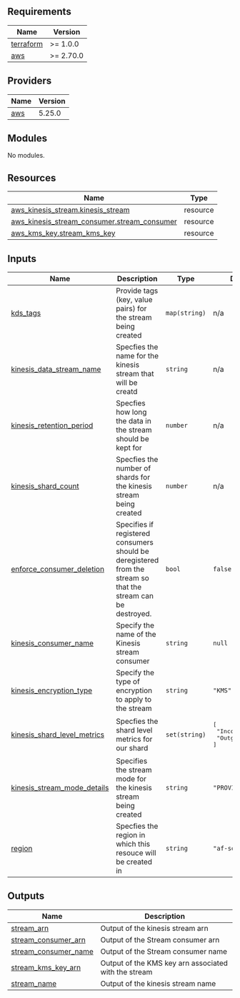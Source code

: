 ## Requirements

| Name | Version |
|------|---------|
| <a name="requirement_terraform"></a> [terraform](#requirement\_terraform) | >= 1.0.0 |
| <a name="requirement_aws"></a> [aws](#requirement\_aws) | >= 2.70.0 |

## Providers

| Name | Version |
|------|---------|
| <a name="provider_aws"></a> [aws](#provider\_aws) | 5.25.0 |

## Modules

No modules.

## Resources

| Name | Type |
|------|------|
| [aws_kinesis_stream.kinesis_stream](https://registry.terraform.io/providers/hashicorp/aws/latest/docs/resources/kinesis_stream) | resource |
| [aws_kinesis_stream_consumer.stream_consumer](https://registry.terraform.io/providers/hashicorp/aws/latest/docs/resources/kinesis_stream_consumer) | resource |
| [aws_kms_key.stream_kms_key](https://registry.terraform.io/providers/hashicorp/aws/latest/docs/resources/kms_key) | resource |

## Inputs

| Name | Description | Type | Default | Required |
|------|-------------|------|---------|:--------:|
| <a name="input_kds_tags"></a> [kds\_tags](#input\_kds\_tags) | Provide tags (key, value pairs) for the stream being created | `map(string)` | n/a | yes |
| <a name="input_kinesis_data_stream_name"></a> [kinesis\_data\_stream\_name](#input\_kinesis\_data\_stream\_name) | Specfies the name for the kinesis stream that will be creatd | `string` | n/a | yes |
| <a name="input_kinesis_retention_period"></a> [kinesis\_retention\_period](#input\_kinesis\_retention\_period) | Specfies how long the data in the stream should be kept for | `number` | n/a | yes |
| <a name="input_kinesis_shard_count"></a> [kinesis\_shard\_count](#input\_kinesis\_shard\_count) | Specfies the number of shards for the kinesis stream being created | `number` | n/a | yes |
| <a name="input_enforce_consumer_deletion"></a> [enforce\_consumer\_deletion](#input\_enforce\_consumer\_deletion) | Specifies if registered consumers should be deregistered from the stream so that the stream can be destroyed. | `bool` | `false` | no |
| <a name="input_kinesis_consumer_name"></a> [kinesis\_consumer\_name](#input\_kinesis\_consumer\_name) | Specify the name of the Kinesis stream consumer | `string` | `null` | no |
| <a name="input_kinesis_encryption_type"></a> [kinesis\_encryption\_type](#input\_kinesis\_encryption\_type) | Specify the type of encryption to apply to the stream | `string` | `"KMS"` | no |
| <a name="input_kinesis_shard_level_metrics"></a> [kinesis\_shard\_level\_metrics](#input\_kinesis\_shard\_level\_metrics) | Specfies the shard level metrics for our shard | `set(string)` | <pre>[<br>  "IncomingBytes",<br>  "OutgoingBytes"<br>]</pre> | no |
| <a name="input_kinesis_stream_mode_details"></a> [kinesis\_stream\_mode\_details](#input\_kinesis\_stream\_mode\_details) | Specifies the stream mode for the kinesis stream being created | `string` | `"PROVISIONED"` | no |
| <a name="input_region"></a> [region](#input\_region) | Specfies the region in which this resouce will be created in | `string` | `"af-south-1"` | no |

## Outputs

| Name | Description |
|------|-------------|
| <a name="output_stream_arn"></a> [stream\_arn](#output\_stream\_arn) | Output of the kinesis stream arn |
| <a name="output_stream_consumer_arn"></a> [stream\_consumer\_arn](#output\_stream\_consumer\_arn) | Output of the Stream consumer arn |
| <a name="output_stream_consumer_name"></a> [stream\_consumer\_name](#output\_stream\_consumer\_name) | Output of the Stream consumer name |
| <a name="output_stream_kms_key_arn"></a> [stream\_kms\_key\_arn](#output\_stream\_kms\_key\_arn) | Output of the KMS key arn associated with the stream |
| <a name="output_stream_name"></a> [stream\_name](#output\_stream\_name) | Output of the kinesis stream name |
